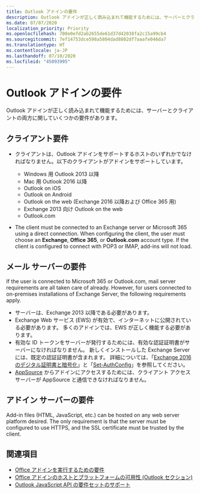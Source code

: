 ```yaml
---
title: Outlook アドインの要件
description: Outlook アドインが正しく読み込まれて機能するためには、サーバーとクライアントの両方に関していくつかの要件があります。
ms.date: 07/07/2020
localization_priority: Priority
ms.openlocfilehash: 700e0efd2ab2655de61d37d42038fa2c15a99cb4
ms.sourcegitcommit: 7ef14753dce598a5804dad8802df7aaafe046da7
ms.translationtype: HT
ms.contentlocale: ja-JP
ms.lasthandoff: 07/10/2020
ms.locfileid: "45093995"
---
```

# <a name="outlook-add-in-requirements"></a>Outlook アドインの要件

Outlook アドインが正しく読み込まれて機能するためには、サーバーとクライアントの両方に関していくつかの要件があります。

## <a name="client-requirements"></a>クライアント要件

- クライアントは、Outlook アドインをサポートするホストのいずれかでなければなりません。以下のクライアントがアドインをサポートしています。

   - Windows 用 Outlook 2013 以降
   - Mac 用 Outlook 2016 以降
   - Outlook on iOS
   - Outlook on Android
   - Outlook on the web (Exchange 2016 以降および Office 365 用)
   - Exchange 2013 向け Outlook on the web
   - Outlook.com

- The client must be connected to an Exchange server or Microsoft 365 using a direct connection. When configuring the client, the user must choose an **Exchange**, **Office 365**, or **Outlook.com** account type. If the client is configured to connect with POP3 or IMAP, add-ins will not load.

## <a name="mail-server-requirements"></a>メール サーバーの要件

If the user is connected to Microsoft 365 or Outlook.com, mail server requirements are all taken care of already. However, for users connected to on-premises installations of Exchange Server, the following requirements apply.

- サーバーは、Exchange 2013 以降である必要があります。
- Exchange Web サービス (EWS) が有効で、インターネットに公開されている必要があります。 多くのアドインでは、EWS が正しく機能する必要があります。
- 有効な ID トークンをサーバーが発行するためには、有効な認証証明書がサーバーになければなりません。 新しくインストールした Exchange Server には、既定の認証証明書が含まれます。 詳細については、「[Exchange 2016 のデジタル証明書と暗号化](/Exchange/architecture/client-access/certificates)」と「[Set-AuthConfig](/powershell/module/exchange/organization/Set-AuthConfig)」を参照してください。
- [AppSource](https://appsource.microsoft.com/marketplace/apps?product=office&page=1&src=office&corrid=a35323d5-0e3d-4cc0-ba44-57537d74aae8&omexanonuid=581941df-1c6f-4eda-89e7-651af8aeaeb2) からアドインにアクセスするためには、クライアント アクセス サーバーが AppSource と通信できなければなりません。

## <a name="add-in-server-requirements"></a>アドイン サーバーの要件

Add-in files (HTML, JavaScript, etc.) can be hosted on any web server platform desired. The only requirement is that the server must be configured to use HTTPS, and the SSL certificate must be trusted by the client.

## <a name="see-also"></a>関連項目

- [Office アドインを実行するための要件](../concepts/requirements-for-running-office-add-ins.md)
- [Office アドインのホストとプラットフォームの可用性 (Outlook セクション)](../overview/office-add-in-availability.md#outlook)
- [Outlook JavaScript API の要件セットのサポート](../reference/requirement-sets/outlook-api-requirement-sets.md#requirement-sets-supported-by-exchange-servers-and-outlook-clients)
